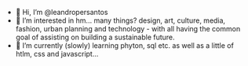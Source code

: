 - 👋 Hi, I’m @leandropersantos
- 👀 I’m interested in hm... many things? design, art, culture, media, fashion, urban planning and technology - with all having the common goal of assisting on building a sustainable future.
- 🌱 I’m currently (slowly) learning phyton, sql etc. as well as a little of htlm, css and javascript...


<!---
leandropersantos/leandropersantos is a ✨ special ✨ repository because its `README.md` (this file) appears on your GitHub profile.
You can click the Preview link to take a look at your changes.
--->
